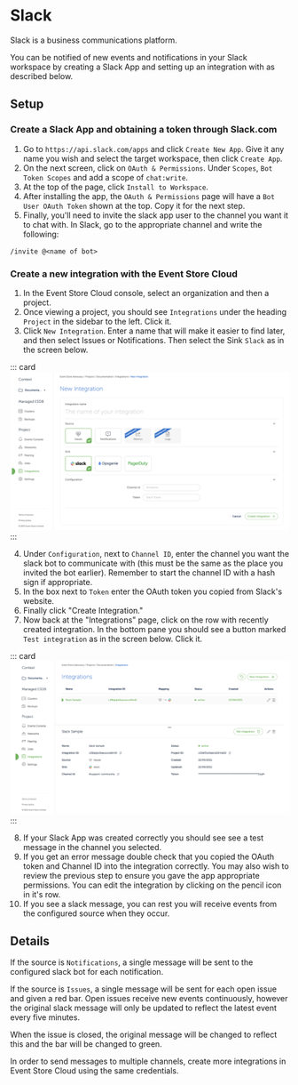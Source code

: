 # Slack

Slack is a business communications platform.

You can be notified of new events and notifications in your Slack workspace by creating a Slack App and setting up an integration with as described below.

## Setup

### Create a Slack App and obtaining a token through Slack.com

1. Go to `https://api.slack.com/apps` and click `Create New App`. Give it any name you wish and select the target workspace, then click `Create App`.
2. On the next screen, click on `OAuth & Permissions`. Under `Scopes`, `Bot Token Scopes` and add a scope of `chat:write`.
3. At the top of the page, click `Install to Workspace`.
4. After installing the app, the `OAuth & Permissions` page will have a `Bot User OAuth Token` shown at the top. Copy it for the next step.
5. Finally, you'll need to invite the slack app user to the channel you want it to chat with. In Slack, go to the appropriate channel and write the following:

```
/invite @<name of bot>
```

### Create a new integration with the Event Store Cloud

1. In the Event Store Cloud console, select an organization and then a project.
2. Once viewing a project, you should see `Integrations` under the heading `Project` in the sidebar to the left. Click it.
3. Click `New Integration`. Enter a name that will make it easier to find later, and then select Issues or Notifications. Then select the Sink `Slack` as in the screen below.

::: card
![Set your OpsGenie API Key](./images/slack-form.png)
:::

4. Under `Configuration`, next to `Channel ID`, enter the channel you want the slack bot to communicate with (this must be the same as the place you invited the bot earlier). Remember to start the channel ID with a hash sign if appropriate.
5. In the box next to `Token` enter the OAuth token you copied from Slack's website.
6. Finally click "Create Integration."
7. Now back at the "Integrations" page, click on the row with recently created integration. In the bottom pane you should see a button marked `Test integration` as in the screen below. Click it.

::: card
![Set your OpsGenie API Key](./images/slack-details.png)
:::

8. If your Slack App was created correctly you should see see a test message in the channel you selected.
9. If you get an error message double check that you copied the OAuth token and Channel ID into the integration correctly. You may also wish to review the previous step to ensure you gave the app appropriate permissions. You can edit the integration by clicking on the pencil icon in it's row.
10. If you see a slack message, you can rest you will receive events from the configured source when they occur.


## Details

If the source is `Notifications`, a single message will be sent to the configured slack bot for each notification.

If the source is `Issues`, a single message will be sent for each open issue and given a red bar. Open issues receive new events continuously, however the original slack message will only be updated to reflect the latest event every five minutes.

When the issue is closed, the original message will be changed to reflect this and the bar will be changed to green.

In order to send messages to multiple channels, create more integrations in Event Store Cloud using the same credentials.
